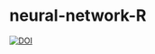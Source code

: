 # neural-network-R

[![DOI](https://zenodo.org/badge/140271146.svg)](https://zenodo.org/badge/latestdoi/140271146)
